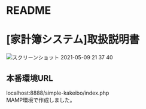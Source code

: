 # README
# [家計簿システム]取扱説明書
![スクリーンショット 2021-05-09 21 37 40](https://user-images.githubusercontent.com/63807830/117572666-d4a25900-b10e-11eb-9319-11fc1dcdd62b.png)

## 本番環境URL
localhost:8888/simple-kakeibo/index.php  
MAMP環境で作成しました。
